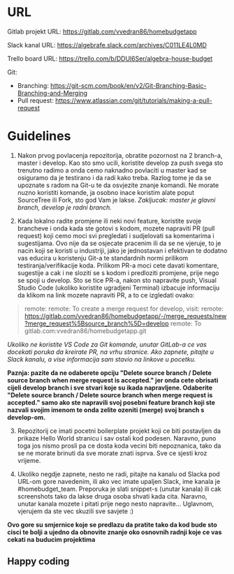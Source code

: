 # URL #

Gitlab projekt URL:
https://gitlab.com/vvedran86/homebudgetapp

Slack kanal URL:
https://algebrafe.slack.com/archives/C011LE4L0MD

Trello board URL:
https://trello.com/b/DDUl6Ser/algebra-house-budget

Git:
- Branching: https://git-scm.com/book/en/v2/Git-Branching-Basic-Branching-and-Merging
- Pull request: https://www.atlassian.com/git/tutorials/making-a-pull-request

# Guidelines #
1. Nakon prvog povlacenja repozitorija, obratite pozornost na 2 branch-a, master i develop. Kao sto smo ucili, koristite develop za push svega sto trenutno radimo a onda cemo naknadno povlaciti u master kad se osiguramo da je testirano i da radi kako treba. Razlog tome je da se upoznate s radom na Git-u te da osvjezite znanje komandi. Ne morate nuzno koristiti komande, ja osobno inace koristim alate poput SourceTree ili Fork, sto god Vam je lakse.
*Zakljucak: master je glavni branch, develop je radni branch.*

2. Kada lokalno radite promjene ili neki novi feature, koristite svoje brancheve i onda kada ste gotovi s kodom, mozete napraviti PR (pull request) koji cemo moci svi pregledati i sudjelovati sa komentarima i sugestijama. Ovo nije da se osjecate pracenim ili da se ne vjeruje, to je nacin koji se koristi u industriji, jako je jednostavan i efektivan te dodatno vas educira u koristenju Git-a te standardnih normi prilikom testiranja/verifikacije koda. Prilikom PR-a moci cete davati komentare, sugestije a cak i ne sloziti se s kodom i predloziti promjene, prije nego se spoji u develop. Sto se tice PR-a, nakon sto napravite push, Visual Studio Code (ukoliko koristite ugradjeni Terminal) izbacuje informaciju da klikom na link mozete napraviti PR, a to ce izgledati ovako:

> remote:
> remote: To create a merge request for develop, visit:
> remote:   https://gitlab.com/vvedran86/homebudgetapp/-/merge_requests/new?merge_request%5Bsource_branch%5D=develop
> remote:
> To gitlab.com:vvedran86/homebudgetapp.git

*Ukoliko ne koristite VS Code za Git komande, unutar GitLab-a ce vas docekati poruka da kreirate PR, na vrhu stranice. Ako zapnete, pitajte u Slack kanalu, a vise informacija sam stavio na linkove u pocetku.*

**Paznja: pazite da ne odaberete opciju "Delete source branch / Delete source branch when merge request is accepted." jer onda cete obrisati cijeli develop branch i sve stvari koje su ikada napravljene. Odaberite "Delete source branch / Delete source branch when merge request is accepted." samo ako ste napravili svoj posebni feature branch koji ste nazvali svojim imenom te onda zelite ozeniti (merge) svoj branch s develop-om.**

3. Repozitorij ce imati pocetni boilerplate projekt koji ce biti postavljen da prikaze Hello World stranicu i sav ostali kod podesen. Naravno, puno toga jos nismo prosli pa ce dosta koda vecini biti nepoznanica, tako da se ne morate brinuti da sve morate znati isprva. Sve ce sjesti kroz vrijeme.

4. Ukoliko negdje zapnete, nesto ne radi, pitajte na kanalu od Slacka pod URL-om gore navedenim, ili ako vec imate upaljen Slack, ime kanala je #homebudget_team. Preporuka je slati snippet-s (unutar kanala) ili cak screenshots tako da lakse druga osoba shvati kada cita. Naravno, unutar kanala mozete i pitati prije nego nesto napravite... Uglavnom, vjerujem da ste vec skuzili sve savjete :)

**Ovo gore su smjernice koje se predlazu da pratite tako da kod bude sto cisci te bolji a ujedno da obnovite znanje oko osnovnih radnji koje ce vas cekati na buducim projektima**

## Happy coding ##